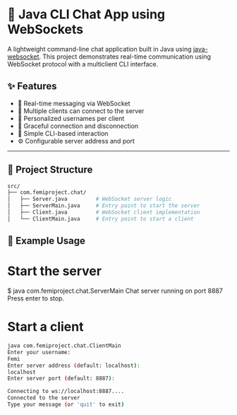 # 🔌 Java CLI Chat App using WebSockets

A lightweight command-line chat application built in Java using [java-websocket](org.java-websocket). This project demonstrates real-time communication using WebSocket protocol with a multiclient CLI interface.

## ✨ Features

- 📡 Real-time messaging via WebSocket
- 👥 Multiple clients can connect to the server
- 🧍 Personalized usernames per client
- 🔌 Graceful connection and disconnection
- 💬 Simple CLI-based interaction
- ⚙️ Configurable server address and port

---

## 📁 Project Structure

```bash
src/
├── com.femiproject.chat/
│   ├── Server.java         # WebSocket server logic
│   ├── ServerMain.java     # Entry point to start the server
│   ├── Client.java         # WebSocket client implementation
│   └── ClientMain.java     # Entry point to start a client
```

## 🧪 Example Usage

# Start the server

$ java com.femiproject.chat.ServerMain
Chat server running on port 8887
Press enter to stop.

# Start a client

```bash
java com.femiproject.chat.ClientMain
Enter your username:
Femi
Enter server address (default: localhost):
localhost
Enter server port (default: 8887):

Connecting to ws://localhost:8887....
Connected to the server
Type your message (or 'quit' to exit)
```
